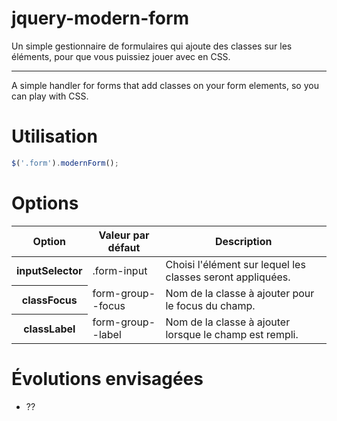 # jquery-modern-form

Un simple gestionnaire de formulaires qui ajoute des classes sur les éléments, pour que vous puissiez jouer avec en CSS.

---

A simple handler for forms that add classes on your form elements, so you can play with CSS.

# Utilisation

```javascript
$('.form').modernForm();
```

# Options
<table>
	<thead>
		<tr>
			<th>Option</th>
			<th>Valeur par défaut</th>
			<th>Description</th>
		</tr>
	</thead>
	<tbody>
		<tr>
			<th>inputSelector</th>
			<td>.form-input</td>
			<td>Choisi l'élément sur lequel les classes seront appliquées.</td>
		</tr>
		<tr>
			<th>classFocus</th>
			<td>form-group--focus</td>
			<td>Nom de la classe à ajouter pour le focus du champ.</td>
		</tr>
		<tr>
			<th>classLabel</th>
			<td>form-group--label</td>
			<td>Nom de la classe à ajouter lorsque le champ est rempli.</td>
		</tr>
	</tbody>
</table>

# Évolutions envisagées
* ??